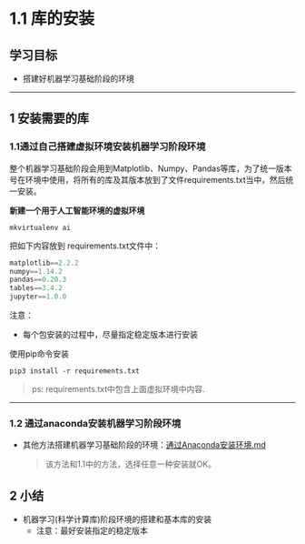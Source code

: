 # 1.1 库的安装

## 学习目标

- 搭建好机器学习基础阶段的环境

---

## 1 安装需要的库

### 1.1通过自己搭建虚拟环境安装机器学习阶段环境

整个机器学习基础阶段会用到Matplotlib、Numpy、Pandas等库，为了统一版本号在环境中使用，将所有的库及其版本放到了文件requirements.txt当中，然后统一安装。

**新建一个用于人工智能环境的虚拟环境**

```
mkvirtualenv ai
```

把如下内容放到 requirements.txt文件中：

```python
matplotlib==2.2.2
numpy==1.14.2
pandas==0.20.3
tables==3.4.2
jupyter==1.0.0
```
注意：

- 每个包安装的过程中，尽量指定稳定版本进行安装

使用pip命令安装

```
pip3 install -r requirements.txt
```

> ps: requirements.txt中包含上面虚拟环境中内容.



----

### 1.2 通过anaconda安装机器学习阶段环境

- 其他方法搭建机器学习基础阶段的环境：[通过Anaconda安装环境.md](https://github.com/sherwinNG/budao_AI/blob/main/04-数据科学库/01-科学计算库环境安装与使用/通过Anaconda安装环境.md)

    > 该方法和1.1中的方法，选择任意一种安装就OK。

## 2 小结

- 机器学习(科学计算库)阶段环境的搭建和基本库的安装
    - 注意：最好安装指定的稳定版本

